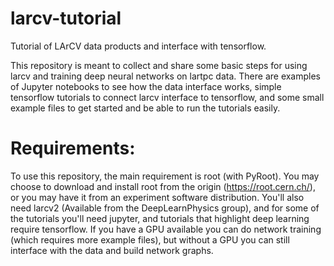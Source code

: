 # larcv-tutorial
Tutorial of LArCV data products and interface with tensorflow.

This repository is meant to collect and share some basic steps for using larcv and training deep neural networks on lartpc data.  There are examples of Jupyter notebooks to see how the data interface works, simple tensorflow tutorials to connect larcv interface to tensorflow, and some small example files to get started and be able to run the tutorials easily.

# Requirements:
To use this repository, the main requirement is root (with PyRoot).  You may choose to download and install root from the origin (https://root.cern.ch/), or you may have it from an experiment software distribution.  You'll also need larcv2 (Available from the DeepLearnPhysics group), and for some of the tutorials you'll need jupyter, and tutorials that highlight deep learning require tensorflow.  If you have a GPU available you can do network training (which requires more example files), but without a GPU you can still interface with the data and build network graphs.
